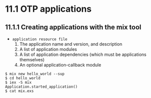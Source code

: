 # 11.1 OTP applications
## 11.1.1 Creating applications with the mix tool
- `application resource file`
  1. The application name and version, and description
  2. A list of application modules
  3. A list of application dependencies (which must be applications themselves)
  4. An optional application-callback module
```
$ mix new hello_world --sup
$ cd hello_world
$ iex -S mix
Application.started_application()
$ cat mix.exs
```
